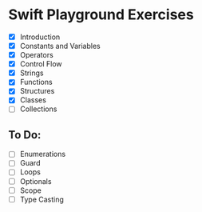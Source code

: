 # Swift Playground Exercises

- [x] Introduction
- [x] Constants and Variables
- [x] Operators
- [x] Control Flow
- [x] Strings
- [x] Functions
- [x] Structures
- [x] Classes
- [ ] Collections

## To Do:
- [ ] Enumerations
- [ ] Guard
- [ ] Loops
- [ ] Optionals
- [ ] Scope
- [ ] Type Casting